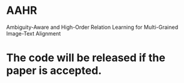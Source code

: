 # AAHR
Ambiguity-Aware and High-Order Relation Learning for Multi-Grained Image-Text Alignment
# The code will be released if the paper is accepted. 
